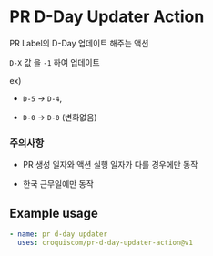 # PR D-Day Updater Action

PR Label의 D-Day 업데이트 해주는 액션

`D-X` 값 을 `-1` 하여 업데이트

ex)

- `D-5` -> `D-4`,

- `D-0` -> `D-0` (변화없음)

### 주의사항

- PR 생성 일자와 액션 실행 일자가 다를 경우에만 동작

- 한국 근무일에만 동작

## Example usage

```yaml
- name: pr d-day updater
  uses: croquiscom/pr-d-day-updater-action@v1
```
